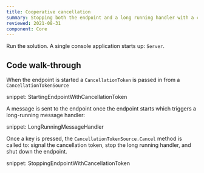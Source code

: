 ```yaml
---
title: Cooperative cancellation
summary: Stopping both the endpoint and a long running handler with a cancellation token
reviewed: 2021-08-31
component: Core
---
```



Run the solution. A single console application starts up: `Server`.

## Code walk-through

When the endpoint is started a `CancellationToken` is passed in from a `CancellationTokenSource`

snippet: StartingEndpointWithCancellationToken

A message is sent to the endpoint once the endpoint starts which triggers a long-running message handler:

snippet: LongRunningMessageHandler

Once a key is pressed, the `CancellationTokenSource.Cancel` method is called to: signal the cancellation token, stop the long running handler, and shut down the endpoint.

snippet: StoppingEndpointWithCancellationToken